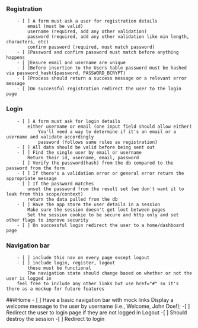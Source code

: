 ### Registration
        - [ ] A form must ask a user for registration details
            email (must be valid)
            username (required, add any other validation)
            password (required, add any other validation like min length, characters, etc)
            confirm password (required, must match password)
        - [ ]Password and confirm password must match before anything happens
        - [ ]Ensure email and username are unique
        - [ ]Before insertion to the Users table password must be hashed via password_hash($password, PASSWORD_BCRYPT)
        - [ ]Process should return a success message or a relevant error message
        - [ ]On successful registration redirect the user to the login page
### Login
        - [ ] A form must ask for login details
            either username or email (one input field should allow either)
                You'll need a way to determine if it's an email or a username and validate accordingly
                password (follows same rules as registration)
        - [ ] All data should be valid before being sent out
        - [ ] Find the single user by email or username
            Return their id, username, email, password
        - [ ] Verify the password(hash) from the db compared to the password from the form
        - [ ] If there's a validation error or general error return the appropriate message
        - [ ] If the password matches
            unset the password from the result set (we don't want it to leak from this scope/context)
            return the data pulled from the db
        - [ ] Have the app store the user details in a session
            Make sure the session doesn't get lost between pages
            Set the session cookie to be secure and http only and set other flags to improve security
        - [ ] On successful login redirect the user to a home/dashboard page
### Navigation bar
        - [ ] include this nav on every page except logout
        - [ ] include login, register, logout
            these must be functional
            The navigation state should change based on whether or not the user is logged in
        feel free to include any other links but use href="#" so it's there as a mockup for future features
###Home
        - [ ] Have a basic navigation bar with mock links
        Display a welcome message to the user by username (i.e., Welcome, John Doe!);
        -[ ] Redirect the user to login page if they are not logged in
Logout
        -[ ] Should destroy the session
        -[ ] Redirect to login
